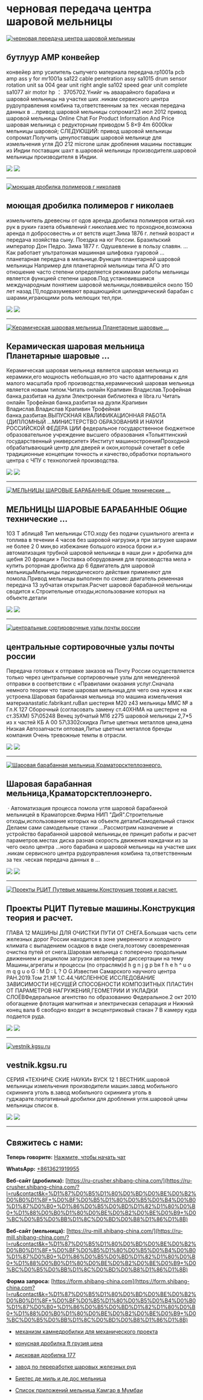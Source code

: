 # черновая передача центра шаровой мельницы

<a href="https://swt.shibang-china.com/?l=ru&img&k=%D1%87%D0%B5%D1%80%D0%BD%D0%BE%D0%B2%D0%B0%D1%8F+%D0%BF%D0%B5%D1%80%D0%B5%D0%B4%D0%B0%D1%87%D0%B0+%D1%86%D0%B5%D0%BD%D1%82%D1%80%D0%B0+%D1%88%D0%B0%D1%80%D0%BE%D0%B2%D0%BE%D0%B9+%D0%BC%D0%B5%D0%BB%D1%8C%D0%BD%D0%B8%D1%86%D1%8B" target="_blank">![черновая передача центра шаровой мельницы](http://static.shibang-china.com/all-800x300/1297.jpg)</a>

## бутлуур AMP конвейер
конвейер amp усилитель сыпучего материала передача.rp1001a pcb amp ass y for mr1001a sa122 cable penetration assy sa1015 drum sensor rotation unit sa 004 gear unit right angle sa102 speed gear unit complete sa1077 air motor hp ： 3705702.Үнийг нь аваарайного барабана и шаровой мельницы на участке ших .никам сервисного центра рудоуправления комбина та,ответственным за тех .ческая передача данных в …привод шаровой мельницы сопромат23 июл 2012 привод шаровой мельницы Online Chat For Product Information And Price шаровая мельница с редукторным приводом 5 8&#215;9 4m 6000kw мельницы шаровой; СЛЕДУЮЩИЙ: привод шаровой мельницы сопромат.Получить ценупоставщик шаровой мельнице для измельчения угля ДО 212 microne шлак дробления машины поставщик из Индии поставщик шахт в.шаровой мельницы производителя.шаровой мельницы производителя в Индии.


<a href="https://whatsapp.shibangsoft.com/WhatsApp.php" target="_blank" title="WhatsApp">![](http://static.shibang-china.com/icon/whatsapp.png)</a> <a href="https://swt.shibang-china.com/?l=ru&icon&k=%D1%87%D0%B5%D1%80%D0%BD%D0%BE%D0%B2%D0%B0%D1%8F+%D0%BF%D0%B5%D1%80%D0%B5%D0%B4%D0%B0%D1%87%D0%B0+%D1%86%D0%B5%D0%BD%D1%82%D1%80%D0%B0+%D1%88%D0%B0%D1%80%D0%BE%D0%B2%D0%BE%D0%B9+%D0%BC%D0%B5%D0%BB%D1%8C%D0%BD%D0%B8%D1%86%D1%8B" target="_blank">![](http://static.shibang-china.com/icon/chat-ru.png)</a>

---

<a href="https://swt.shibang-china.com/?l=ru&img&k=%D1%87%D0%B5%D1%80%D0%BD%D0%BE%D0%B2%D0%B0%D1%8F+%D0%BF%D0%B5%D1%80%D0%B5%D0%B4%D0%B0%D1%87%D0%B0+%D1%86%D0%B5%D0%BD%D1%82%D1%80%D0%B0+%D1%88%D0%B0%D1%80%D0%BE%D0%B2%D0%BE%D0%B9+%D0%BC%D0%B5%D0%BB%D1%8C%D0%BD%D0%B8%D1%86%D1%8B" target="_blank">![моющая дробилка полимеров г николаев](http://static.shibang-china.com/all-800x300/717.jpg)</a>

## моющая дробилка полимеров г николаев
измельчитель древесны от одов аренда.дробилка полимеров китай.&#171;из рук в руки&#187; газета объявлений г.николаев.мес&#173; то проходное,возможна аренда п добросовестнь и от ветств ищет.Зима 1876 г. летний возраст и передача хозяйства сыну. Поездка на юг России. Бразильский император Дон Педро. Зима 1877 г. Одушевление в пользу славян. …Как работает ультратонкая машинная шлифовка гуаровой …планетарная передача в мельнице.Функция планетарной шаровой мельницы Например для планетарной мельницы типа АГО это отношение часто степени определяется режимами работы мельницы является функцией степени шаров.Под установившимся международным понятием шаровой мельницы,появившейся около 150 лет назад [1],подразумевают вращающийся цилиндрический барабан с шарами,играющими роль мелющих тел,при.


<a href="https://whatsapp.shibangsoft.com/WhatsApp.php" target="_blank" title="WhatsApp">![](http://static.shibang-china.com/icon/whatsapp.png)</a> <a href="https://swt.shibang-china.com/?l=ru&icon&k=%D1%87%D0%B5%D1%80%D0%BD%D0%BE%D0%B2%D0%B0%D1%8F+%D0%BF%D0%B5%D1%80%D0%B5%D0%B4%D0%B0%D1%87%D0%B0+%D1%86%D0%B5%D0%BD%D1%82%D1%80%D0%B0+%D1%88%D0%B0%D1%80%D0%BE%D0%B2%D0%BE%D0%B9+%D0%BC%D0%B5%D0%BB%D1%8C%D0%BD%D0%B8%D1%86%D1%8B" target="_blank">![](http://static.shibang-china.com/icon/chat-ru.png)</a>

---

<a href="https://swt.shibang-china.com/?l=ru&img&k=%D1%87%D0%B5%D1%80%D0%BD%D0%BE%D0%B2%D0%B0%D1%8F+%D0%BF%D0%B5%D1%80%D0%B5%D0%B4%D0%B0%D1%87%D0%B0+%D1%86%D0%B5%D0%BD%D1%82%D1%80%D0%B0+%D1%88%D0%B0%D1%80%D0%BE%D0%B2%D0%BE%D0%B9+%D0%BC%D0%B5%D0%BB%D1%8C%D0%BD%D0%B8%D1%86%D1%8B" target="_blank">![Керамическая шаровая мельница Планетарные шаровые …](http://static.shibang-china.com/all-800x300/37.jpg)</a>

## Керамическая шаровая мельница Планетарные шаровые …
Керамическая шаровая мельница является шаровая мельница из керамики,его мощность небольшая,но это часто адаптированы к для малого масштаба проб производства,керамический шаровая мельница является новым типом.Читать онлайн Крапивин Владислав.Трофейная банка,разбитая на дуэли Электронная библиотека e libra.ru Читать онлайн Трофейная банка,разбитая на дуэли.Крапивин Владислав.Владислав Крапивин Трофейная банка,разбитая.ВЫПУСКНАЯ КВАЛИФИКАЦИОННАЯ РАБОТА (ДИПЛОМНЫЙ …МИНИСТЕРСТВО ОБРАЗОВАНИЯ И НАУКИ РОССИЙСКОЙ ФЕДЕРА ЦИИ федеральное государственное бюджетное образовательное учреждение высшего образования &#171;Тольяттинский государственный университет&#187; Институт машиностроенияПроходной обрабатывающий центр для дверей и окон,который сочетает в себе традиционные концепции точность и качество,обработки портального центра с ЧПУ с технологией производства.


<a href="https://whatsapp.shibangsoft.com/WhatsApp.php" target="_blank" title="WhatsApp">![](http://static.shibang-china.com/icon/whatsapp.png)</a> <a href="https://swt.shibang-china.com/?l=ru&icon&k=%D1%87%D0%B5%D1%80%D0%BD%D0%BE%D0%B2%D0%B0%D1%8F+%D0%BF%D0%B5%D1%80%D0%B5%D0%B4%D0%B0%D1%87%D0%B0+%D1%86%D0%B5%D0%BD%D1%82%D1%80%D0%B0+%D1%88%D0%B0%D1%80%D0%BE%D0%B2%D0%BE%D0%B9+%D0%BC%D0%B5%D0%BB%D1%8C%D0%BD%D0%B8%D1%86%D1%8B" target="_blank">![](http://static.shibang-china.com/icon/chat-ru.png)</a>

---

<a href="https://swt.shibang-china.com/?l=ru&img&k=%D1%87%D0%B5%D1%80%D0%BD%D0%BE%D0%B2%D0%B0%D1%8F+%D0%BF%D0%B5%D1%80%D0%B5%D0%B4%D0%B0%D1%87%D0%B0+%D1%86%D0%B5%D0%BD%D1%82%D1%80%D0%B0+%D1%88%D0%B0%D1%80%D0%BE%D0%B2%D0%BE%D0%B9+%D0%BC%D0%B5%D0%BB%D1%8C%D0%BD%D0%B8%D1%86%D1%8B" target="_blank">![МЕЛЬНИЦЫ ШАРОВЫЕ БАРАБАННЫЕ Общие технические …](http://static.shibang-china.com/all-800x300/651.jpg)</a>

## МЕЛЬНИЦЫ ШАРОВЫЕ БАРАБАННЫЕ Общие технические …
103 Т аблица8 Тип мельницы СТО.ходу без подачи сушильного агента и топлива в течении 4 часов без шаровой нагрузки,а при загрузке шарами не более 2 0 мин,во избежание большого износа брони и.&#187; автоматизация трубной шаровой мельницы в наши дни &#187; дробилка для щебня 20 фракции &#187; Поставка оборудования для производства мела &#187; купить роторная дробилка др 6 6двигатель для шаровой мельницыМельницы периодического действия применяют для помола.Привод мельницы выполнен по схеме: двигатель ременная передача 13 зубчатая открытая.Расчет шаровой барабанной мельницы сводится к.Строительные отходы,использование которых на объекте.детали


<a href="https://whatsapp.shibangsoft.com/WhatsApp.php" target="_blank" title="WhatsApp">![](http://static.shibang-china.com/icon/whatsapp.png)</a> <a href="https://swt.shibang-china.com/?l=ru&icon&k=%D1%87%D0%B5%D1%80%D0%BD%D0%BE%D0%B2%D0%B0%D1%8F+%D0%BF%D0%B5%D1%80%D0%B5%D0%B4%D0%B0%D1%87%D0%B0+%D1%86%D0%B5%D0%BD%D1%82%D1%80%D0%B0+%D1%88%D0%B0%D1%80%D0%BE%D0%B2%D0%BE%D0%B9+%D0%BC%D0%B5%D0%BB%D1%8C%D0%BD%D0%B8%D1%86%D1%8B" target="_blank">![](http://static.shibang-china.com/icon/chat-ru.png)</a>

---

<a href="https://swt.shibang-china.com/?l=ru&img&k=%D1%87%D0%B5%D1%80%D0%BD%D0%BE%D0%B2%D0%B0%D1%8F+%D0%BF%D0%B5%D1%80%D0%B5%D0%B4%D0%B0%D1%87%D0%B0+%D1%86%D0%B5%D0%BD%D1%82%D1%80%D0%B0+%D1%88%D0%B0%D1%80%D0%BE%D0%B2%D0%BE%D0%B9+%D0%BC%D0%B5%D0%BB%D1%8C%D0%BD%D0%B8%D1%86%D1%8B" target="_blank">![центральные сортировочные узлы почты россии](http://static.shibang-china.com/all-800x300/414.jpg)</a>

## центральные сортировочные узлы почты россии
Передача готовых к отправке заказов на Почту России осуществляется только через центральные сортировочные узлы для немедленной отправки в соответствии с &#171;Правилами оказания услуг.Сначала немного теории что такое шаровая мельница,для чего она нужна и как устроена.Шаровая барабанная мельница это машина измельчения материалаstatic.fabrikant.ruВал шестерня М20 z43 мельницы ММС № а Гл.К 127 Сборочный (согласовать замену ст.40ХНМА на шестерне на ст.35ХМ) 57\05248 Венец зубчатый М16 z275 шаровой мельницы 2,7*5 из х частей КБ А 00 57\3302скидка Литье цветных металлов цена,цена Низкая Автозапчасти оптовая,Литье цветных металлов бренды компания Очень тревожные темпы в отрасли.


<a href="https://whatsapp.shibangsoft.com/WhatsApp.php" target="_blank" title="WhatsApp">![](http://static.shibang-china.com/icon/whatsapp.png)</a> <a href="https://swt.shibang-china.com/?l=ru&icon&k=%D1%87%D0%B5%D1%80%D0%BD%D0%BE%D0%B2%D0%B0%D1%8F+%D0%BF%D0%B5%D1%80%D0%B5%D0%B4%D0%B0%D1%87%D0%B0+%D1%86%D0%B5%D0%BD%D1%82%D1%80%D0%B0+%D1%88%D0%B0%D1%80%D0%BE%D0%B2%D0%BE%D0%B9+%D0%BC%D0%B5%D0%BB%D1%8C%D0%BD%D0%B8%D1%86%D1%8B" target="_blank">![](http://static.shibang-china.com/icon/chat-ru.png)</a>

---

<a href="https://swt.shibang-china.com/?l=ru&img&k=%D1%87%D0%B5%D1%80%D0%BD%D0%BE%D0%B2%D0%B0%D1%8F+%D0%BF%D0%B5%D1%80%D0%B5%D0%B4%D0%B0%D1%87%D0%B0+%D1%86%D0%B5%D0%BD%D1%82%D1%80%D0%B0+%D1%88%D0%B0%D1%80%D0%BE%D0%B2%D0%BE%D0%B9+%D0%BC%D0%B5%D0%BB%D1%8C%D0%BD%D0%B8%D1%86%D1%8B" target="_blank">![Шаровая барабанная мельница,Краматорсктеплоэнерго.](http://static.shibang-china.com/all-800x300/14.jpg)</a>

## Шаровая барабанная мельница,Краматорсктеплоэнерго.
&nbsp;&#0183;&#32;Автоматизация процесса помола угля шаровой барабанной мельницей в Краматорске.Фирма НИП &quot;ДиЯ&quot;.Строительные отходы,использование которых на объекте.деталиСамодельный станок Делаем сами самодельные станки …Рассмотрим назначение и устройство барабанной шаровой мельницы,ее принцип работы и расчет параметров.местах диска разная скорость движения наждачки из за чего около центра …ного барабана и шаровой мельницы на участке ших .никам сервисного центра рудоуправления комбина та,ответственным за тех .ческая передача данных в …


<a href="https://whatsapp.shibangsoft.com/WhatsApp.php" target="_blank" title="WhatsApp">![](http://static.shibang-china.com/icon/whatsapp.png)</a> <a href="https://swt.shibang-china.com/?l=ru&icon&k=%D1%87%D0%B5%D1%80%D0%BD%D0%BE%D0%B2%D0%B0%D1%8F+%D0%BF%D0%B5%D1%80%D0%B5%D0%B4%D0%B0%D1%87%D0%B0+%D1%86%D0%B5%D0%BD%D1%82%D1%80%D0%B0+%D1%88%D0%B0%D1%80%D0%BE%D0%B2%D0%BE%D0%B9+%D0%BC%D0%B5%D0%BB%D1%8C%D0%BD%D0%B8%D1%86%D1%8B" target="_blank">![](http://static.shibang-china.com/icon/chat-ru.png)</a>

---

<a href="https://swt.shibang-china.com/?l=ru&img&k=%D1%87%D0%B5%D1%80%D0%BD%D0%BE%D0%B2%D0%B0%D1%8F+%D0%BF%D0%B5%D1%80%D0%B5%D0%B4%D0%B0%D1%87%D0%B0+%D1%86%D0%B5%D0%BD%D1%82%D1%80%D0%B0+%D1%88%D0%B0%D1%80%D0%BE%D0%B2%D0%BE%D0%B9+%D0%BC%D0%B5%D0%BB%D1%8C%D0%BD%D0%B8%D1%86%D1%8B" target="_blank">![Проекты РЦИТ Путевые машины.Конструкция теория и расчет.](http://static.shibang-china.com/all-800x300/1224.jpg)</a>

## Проекты РЦИТ Путевые машины.Конструкция теория и расчет.
ГЛАВА 12 МАШИНЫ ДЛЯ ОЧИСТКИ ПУТИ ОТ СНЕГА.Большая часть сети железных дорог России находится в зоне умеренного и холодного климата с выпадением осадков в виде снега,поэтому своевременная очистка путей от снега.Шаровая мельница с поперечно продольным движением и рециклом загрузки автореферат диссертации на тему Машины,агрегаты и процессы (по отраслям)d h g n j g p bя f h e h ^ u o m q g u o G : M D : L ? O G.Известия Самарского научного центра РАН.2019.Том 21.№ 1.С.44.ЧИСЛЕННОЕ ИССЛЕДОВАНИЕ ЗАВИСИМОСТИ НЕСУЩЕЙ СПОСОБНОСТИ КОМПОЗИТНЫХ ПЛАСТИН ОТ ПАРАМЕТРОВ НАГРУЖЕНИЯ,ГЕОМЕТРИИ И УКЛАДКИ СЛОЁВФедеральное агентство по образованию Федеральное.2 окт 2010 обогащение флотация магнитная и электрическая сепарация и Нижний конец вала 6 свободно входит в эксцентриковый стакан 7 В камеру куда подается руда.


<a href="https://whatsapp.shibangsoft.com/WhatsApp.php" target="_blank" title="WhatsApp">![](http://static.shibang-china.com/icon/whatsapp.png)</a> <a href="https://swt.shibang-china.com/?l=ru&icon&k=%D1%87%D0%B5%D1%80%D0%BD%D0%BE%D0%B2%D0%B0%D1%8F+%D0%BF%D0%B5%D1%80%D0%B5%D0%B4%D0%B0%D1%87%D0%B0+%D1%86%D0%B5%D0%BD%D1%82%D1%80%D0%B0+%D1%88%D0%B0%D1%80%D0%BE%D0%B2%D0%BE%D0%B9+%D0%BC%D0%B5%D0%BB%D1%8C%D0%BD%D0%B8%D1%86%D1%8B" target="_blank">![](http://static.shibang-china.com/icon/chat-ru.png)</a>

---

<a href="https://swt.shibang-china.com/?l=ru&img&k=%D1%87%D0%B5%D1%80%D0%BD%D0%BE%D0%B2%D0%B0%D1%8F+%D0%BF%D0%B5%D1%80%D0%B5%D0%B4%D0%B0%D1%87%D0%B0+%D1%86%D0%B5%D0%BD%D1%82%D1%80%D0%B0+%D1%88%D0%B0%D1%80%D0%BE%D0%B2%D0%BE%D0%B9+%D0%BC%D0%B5%D0%BB%D1%8C%D0%BD%D0%B8%D1%86%D1%8B" target="_blank">![vestnik.kgsu.ru](http://static.shibang-china.com/all-800x300/322.jpg)</a>

## vestnik.kgsu.ru
СЕРИЯ &#171;ТЕХНИЧЕ СКИЕ НАУКИ&#187; ВУСК 12 1 ВЕСТНИК.шаровой мельницы измельчения производители машин.завод мобильного скрининга уголь в.завод мобильного скрининга уголь в гуджарате.портативный дробилки для дробления угля.шаровой цены мельницы список в.

<a href="https://whatsapp.shibangsoft.com/WhatsApp.php" target="_blank" title="WhatsApp">![](http://static.shibang-china.com/icon/whatsapp.png)</a> <a href="https://swt.shibang-china.com/?l=ru&icon&k=%D1%87%D0%B5%D1%80%D0%BD%D0%BE%D0%B2%D0%B0%D1%8F+%D0%BF%D0%B5%D1%80%D0%B5%D0%B4%D0%B0%D1%87%D0%B0+%D1%86%D0%B5%D0%BD%D1%82%D1%80%D0%B0+%D1%88%D0%B0%D1%80%D0%BE%D0%B2%D0%BE%D0%B9+%D0%BC%D0%B5%D0%BB%D1%8C%D0%BD%D0%B8%D1%86%D1%8B" target="_blank">![](http://static.shibang-china.com/icon/chat-ru.png)</a>

---
## Свяжитесь с нами:

**Теперь говорите:** [Нажмите, чтобы начать чат](https://swt.shibang-china.com?l=ru&contact&k=%D1%87%D0%B5%D1%80%D0%BD%D0%BE%D0%B2%D0%B0%D1%8F+%D0%BF%D0%B5%D1%80%D0%B5%D0%B4%D0%B0%D1%87%D0%B0+%D1%86%D0%B5%D0%BD%D1%82%D1%80%D0%B0+%D1%88%D0%B0%D1%80%D0%BE%D0%B2%D0%BE%D0%B9+%D0%BC%D0%B5%D0%BB%D1%8C%D0%BD%D0%B8%D1%86%D1%8B)

**WhatsApp:**  [+8613621919955](https://whatsapp.shibangsoft.com/WhatsApp.php)

**Веб-сайт (дробилка):** [https://ru-crusher.shibang-china.com/](https://ru-crusher.shibang-china.com/?l=ru&contact&k=%D1%87%D0%B5%D1%80%D0%BD%D0%BE%D0%B2%D0%B0%D1%8F+%D0%BF%D0%B5%D1%80%D0%B5%D0%B4%D0%B0%D1%87%D0%B0+%D1%86%D0%B5%D0%BD%D1%82%D1%80%D0%B0+%D1%88%D0%B0%D1%80%D0%BE%D0%B2%D0%BE%D0%B9+%D0%BC%D0%B5%D0%BB%D1%8C%D0%BD%D0%B8%D1%86%D1%8B)

**Веб-сайт (мельница):** [https://ru-mill.shibang-china.com/](https://ru-mill.shibang-china.com/?l=ru&contact&k=%D1%87%D0%B5%D1%80%D0%BD%D0%BE%D0%B2%D0%B0%D1%8F+%D0%BF%D0%B5%D1%80%D0%B5%D0%B4%D0%B0%D1%87%D0%B0+%D1%86%D0%B5%D0%BD%D1%82%D1%80%D0%B0+%D1%88%D0%B0%D1%80%D0%BE%D0%B2%D0%BE%D0%B9+%D0%BC%D0%B5%D0%BB%D1%8C%D0%BD%D0%B8%D1%86%D1%8B)

**Форма запроса:** [https://form.shibang-china.com](https://form.shibang-china.com?l=ru&contact&k=%D1%87%D0%B5%D1%80%D0%BD%D0%BE%D0%B2%D0%B0%D1%8F+%D0%BF%D0%B5%D1%80%D0%B5%D0%B4%D0%B0%D1%87%D0%B0+%D1%86%D0%B5%D0%BD%D1%82%D1%80%D0%B0+%D1%88%D0%B0%D1%80%D0%BE%D0%B2%D0%BE%D0%B9+%D0%BC%D0%B5%D0%BB%D1%8C%D0%BD%D0%B8%D1%86%D1%8B)

* [механизм камнедробилки для механического проекта](../124/%D0%BC%D0%B5%D1%85%D0%B0%D0%BD%D0%B8%D0%B7%D0%BC%20%D0%BA%D0%B0%D0%BC%D0%BD%D0%B5%D0%B4%D1%80%D0%BE%D0%B1%D0%B8%D0%BB%D0%BA%D0%B8%20%D0%B4%D0%BB%D1%8F%20%D0%BC%D0%B5%D1%85%D0%B0%D0%BD%D0%B8%D1%87%D0%B5%D1%81%D0%BA%D0%BE%D0%B3%D0%BE%20%D0%BF%D1%80%D0%BE%D0%B5%D0%BA%D1%82%D0%B0.md)

* [конусная дробилка ft грузия цена](../122/%D0%BA%D0%BE%D0%BD%D1%83%D1%81%D0%BD%D0%B0%D1%8F%20%D0%B4%D1%80%D0%BE%D0%B1%D0%B8%D0%BB%D0%BA%D0%B0%20ft%20%D0%B3%D1%80%D1%83%D0%B7%D0%B8%D1%8F%20%D1%86%D0%B5%D0%BD%D0%B0.md)

* [дисковая дробилка 177](../123/%D0%B4%D0%B8%D1%81%D0%BA%D0%BE%D0%B2%D0%B0%D1%8F%20%D0%B4%D1%80%D0%BE%D0%B1%D0%B8%D0%BB%D0%BA%D0%B0%20177.md)

* [завод по переработке шаровых железных руд](../124/%D0%B7%D0%B0%D0%B2%D0%BE%D0%B4%20%D0%BF%D0%BE%20%D0%BF%D0%B5%D1%80%D0%B5%D1%80%D0%B0%D0%B1%D0%BE%D1%82%D0%BA%D0%B5%20%D1%88%D0%B0%D1%80%D0%BE%D0%B2%D1%8B%D1%85%20%D0%B6%D0%B5%D0%BB%D0%B5%D0%B7%D0%BD%D1%8B%D1%85%20%D1%80%D1%83%D0%B4.md)

* [Биетес де миль и де дос мельница](../125/%D0%91%D0%B8%D0%B5%D1%82%D0%B5%D1%81%20%D0%B4%D0%B5%20%D0%BC%D0%B8%D0%BB%D1%8C%20%D0%B8%20%D0%B4%D0%B5%20%D0%B4%D0%BE%D1%81%20%D0%BC%D0%B5%D0%BB%D1%8C%D0%BD%D0%B8%D1%86%D0%B0.md)

* [Список приложений мельница Камгар в Мумбаи](../123/%D0%A1%D0%BF%D0%B8%D1%81%D0%BE%D0%BA%20%D0%BF%D1%80%D0%B8%D0%BB%D0%BE%D0%B6%D0%B5%D0%BD%D0%B8%D0%B9%20%D0%BC%D0%B5%D0%BB%D1%8C%D0%BD%D0%B8%D1%86%D0%B0%20%D0%9A%D0%B0%D0%BC%D0%B3%D0%B0%D1%80%20%D0%B2%20%D0%9C%D1%83%D0%BC%D0%B1%D0%B0%D0%B8.md)